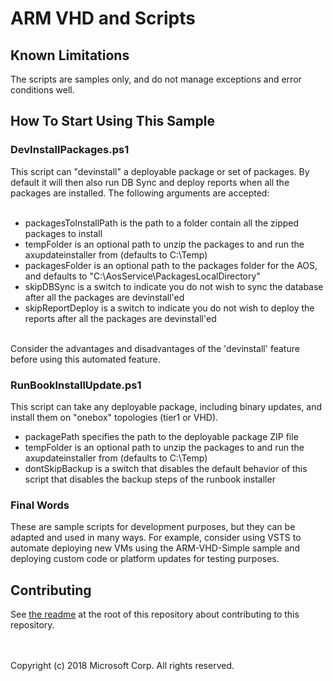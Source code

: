 # ARM VHD and Scripts

## Known Limitations

The scripts are samples only, and do not manage exceptions and error conditions well.

## How To Start Using This Sample

### DevInstallPackages.ps1
This script can "devinstall" a deployable package or set of packages. By default it will then also run DB Sync and deploy reports
when all the packages are installed. The following arguments are accepted:<br />
<br />
- packagesToInstallPath is the path to a folder contain all the zipped packages to install
- tempFolder is an optional path to unzip the packages to and run the axupdateinstaller from (defaults to C:\Temp)
- packagesFolder is an optional path to the packages folder for the AOS, and defaults to "C:\AosService\PackagesLocalDirectory"
- skipDBSync is a switch to indicate you do not wish to sync the database after all the packages are devinstall'ed
- skipReportDeploy is a switch to indicate you do not wish to deploy the reports after all the packages are devinstall'ed
<br />
Consider the advantages and disadvantages of the 'devinstall' feature before using this automated feature.

### RunBookInstallUpdate.ps1
This script can take any deployable package, including binary updates, and install them on "onebox" topologies (tier1 or VHD).<br />
- packagePath specifies the path to the deployable package ZIP file
- tempFolder is an optional path to unzip the packages to and run the axupdateinstaller from (defaults to C:\Temp)
- dontSkipBackup is a switch that disables the default behavior of this script that disables the backup steps of the runbook installer


### Final Words
These are sample scripts for development purposes, but they can be adapted and used in many ways. For example, consider using VSTS to automate deploying new VMs using
the ARM-VHD-Simple sample and deploying custom code or platform updates for testing purposes.<br />

## Contributing
See [the readme](/) at the root of this repository about contributing to this repository.

<br />
<br />
Copyright (c) 2018 Microsoft Corp. All rights reserved.
